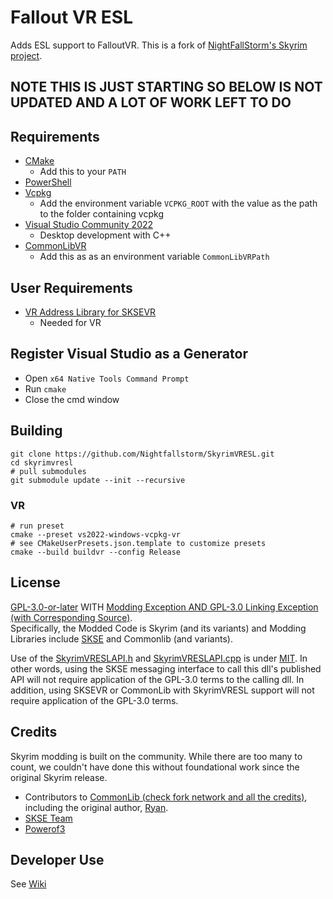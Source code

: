 # Fallout VR ESL

Adds ESL support to FalloutVR.  This is a fork of [NightFallStorm's Skyrim project](https://github.com/Nightfallstorm/SkyrimVRESL).   

## NOTE THIS IS JUST STARTING SO BELOW IS NOT UPDATED AND A LOT OF WORK LEFT TO DO


## Requirements

- [CMake](https://cmake.org/)
  - Add this to your `PATH`
- [PowerShell](https://github.com/PowerShell/PowerShell/releases/latest)
- [Vcpkg](https://github.com/microsoft/vcpkg)
  - Add the environment variable `VCPKG_ROOT` with the value as the path to the folder containing vcpkg
- [Visual Studio Community 2022](https://visualstudio.microsoft.com/)
  - Desktop development with C++
- [CommonLibVR](https://github.com/alandtse/CommonLibVR/tree/vr)
  - Add this as as an environment variable `CommonLibVRPath`

## User Requirements

- [VR Address Library for SKSEVR](https://www.nexusmods.com/skyrimspecialedition/mods/58101)
  - Needed for VR

## Register Visual Studio as a Generator

- Open `x64 Native Tools Command Prompt`
- Run `cmake`
- Close the cmd window

## Building

```
git clone https://github.com/Nightfallstorm/SkyrimVRESL.git
cd skyrimvresl
# pull submodules
git submodule update --init --recursive
```

### VR

```
# run preset
cmake --preset vs2022-windows-vcpkg-vr
# see CMakeUserPresets.json.template to customize presets
cmake --build buildvr --config Release
```

## License

[GPL-3.0-or-later](LICENSE) WITH [Modding Exception AND GPL-3.0 Linking Exception (with Corresponding Source)](EXCEPTIONS.md).  
Specifically, the Modded Code is Skyrim (and its variants) and Modding Libraries include [SKSE](https://skse.silverlock.org/) and Commonlib (and variants).

Use of the [SkyrimVRESLAPI.h](cmake/ports/SkyrimVRESL/SkyrimVRESLAPI.h) and [SkyrimVRESLAPI.cpp](cmake/ports/SkyrimVRESL/SkyrimVRESLAPI.cpp) is under [MIT](https://opensource.org/license/mit/). In other words, using the SKSE messaging interface to call this dll's published API will not require application of the GPL-3.0 terms to the calling dll. In addition, using SKSEVR or CommonLib with SkyrimVRESL support will not require application of the GPL-3.0 terms.

## Credits

Skyrim modding is built on the community. While there are too many to count, we couldn't have done this without foundational work since the original Skyrim release.

- Contributors to [CommonLib (check fork network and all the credits)](https://github.com/alandtse/CommonLibVR/tree/vr), including the original author, [Ryan](https://github.com/Ryan-rsm-McKenzie).
- [SKSE Team](https://skse.silverlock.org/)
- [Powerof3](https://github.com/powerof3)

## Developer Use

See [Wiki](https://github.com/Nightfallstorm/SkyrimVRESL/wiki/Developers)

